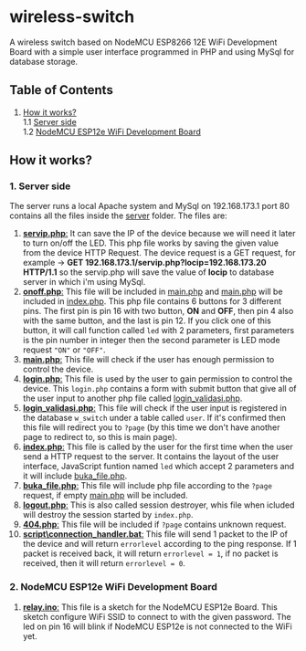 # wireless-switch
A wireless switch based on NodeMCU ESP8266 12E WiFi Development Board with a simple user interface programmed in PHP and using MySql for database storage.

## Table of Contents
1. [How it works?](#how-it-works)  
1.1 [Server side](#1-server-side)  
1.2 [NodeMCU ESP12e WiFi Development Board](#2-nodemcu-esp12e-wifi-development-board)  

## How it works?
### 1. Server side
The server runs a local Apache system and MySql on 192.168.173.1 port 80 contains all the files inside the [server](https://github.com/dion-ricky/wireless-switch/tree/master/server) folder.
The files are:
1. [__servip.php__:](https://github.com/dion-ricky/wireless-switch/blob/master/server/servip.php) It can save the IP of the device because we will need it later to turn on/off the LED. This php file works by saving the given value from the device HTTP Request. The device request is a GET request, for example -> __GET 192.168.173.1/servip.php?locip=192.168.173.20 HTTP/1.1__ so the servip.php will save the value of __locip__ to database server in which i'm using MySql.
2. [__onoff.php__:](https://github.com/dion-ricky/wireless-switch/blob/master/server/onoff.php) This file will be included in [main.php](https://github.com/dion-ricky/wireless-switch/blob/master/server/main.php) and [main.php](https://github.com/dion-ricky/wireless-switch/blob/master/server/main.php) will be included in [index.php](https://github.com/dion-ricky/wireless-switch/blob/master/server/index.php). This php file contains 6 buttons for 3 different pins. The first pin is pin 16 with two button, __ON__ and __OFF__, then pin 4 also with the same button, and the last is pin 12. If you click one of this button, it will call function called `led` with 2 parameters, first parameters is the pin number in integer then the second parameter is LED mode request `"ON"` or `"OFF"`.
3. [__main.php__:](https://github.com/dion-ricky/wireless-switch/blob/master/server/main.php) This file will check if the user has enough permission to control the device.
4. [__login.php__:](https://github.com/dion-ricky/wireless-switch/blob/master/server/login.php) This file is used by the user to gain permission to control the device. This `login.php` contains a form with submit button that give all of the user input to another php file called [login_validasi.php](https://github.com/dion-ricky/wireless-switch/blob/master/server/login_validasi.php).
5. [__login_validasi.php__:](https://github.com/dion-ricky/wireless-switch/blob/master/server/login_validasi.php) This file will check if the user input is registered in the database `w_switch` under a table called `user`. If it's confirmed then this file will redirect you to `?page` (by this time we don't have another page to redirect to, so this is main page).
6. [__index.php__:](https://github.com/dion-ricky/wireless-switch/blob/master/server/index.php) This file is called by the user for the first time when the user send a HTTP request to the server. It contains the layout of the user interface, JavaScript funtion named `led` which accept 2 parameters and it will include [buka_file.php](https://github.com/dion-ricky/wireless-switch/blob/master/server/buka_file.php).
7. [__buka_file.php__:](https://github.com/dion-ricky/wireless-switch/blob/master/server/buka_file.php) This file will include php file according to the `?page` request, if empty [main.php](https://github.com/dion-ricky/wireless-switch/blob/master/server/main.php) will be included.
8. [__logout.php__:](https://github.com/dion-ricky/wireless-switch/blob/master/server/logout.php) This is also called session destroyer, whis file when icluded will destroy the session started by `index.php`.
9. [__404.php__:](https://github.com/dion-ricky/wireless-switch/blob/master/server/404.php) This file will be included if `?page` contains unknown request.
10. [__script\connection_handler.bat__:](https://github.com/dion-ricky/wireless-switch/blob/master/server/script/connection_handler.bat) This file will send 1 packet to the IP of the device and will return `errorlevel` according to the ping response. If 1 packet is received back, it will return `errorlevel = 1`, if no packet is received, then it will return `errorlevel = 0`.

### 2. NodeMCU ESP12e WiFi Development Board
1. [__relay.ino__:](https://github.com/dion-ricky/wireless-switch/blob/master/sketch/relay.ino) This file is a sketch for the NodeMCU ESP12e Board. This sketch configure WiFi SSID to connect to with the given password. The led on pin 16 will blink if NodeMCU ESP12e is not connected to the WiFi yet.
